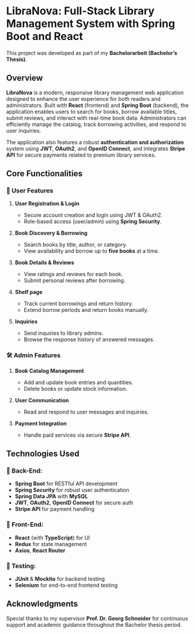 # LibraNova: Full-Stack Library Management System with Spring Boot and React 

This project was developed as part of my **Bachelorarbeit (Bachelor’s Thesis)**.

## Overview

**LibraNova** is a modern, responsive library management web application designed to enhance the user experience for both readers and administrators. Built with **React** (frontend) and **Spring Boot** (backend), the application enables users to search for books, borrow available titles, submit reviews, and interact with real-time book data. Administrators can efficiently manage the catalog, track borrowing activities, and respond to user inquiries.

The application also features a robust **authentication and authorization** system using **JWT**, **OAuth2**, and **OpenID Connect**, and integrates **Stripe API** for secure payments related to premium library services.

## Core Functionalities

### 👥 User Features
1. **User Registration & Login**  
   - Secure account creation and login using JWT & OAuth2.  
   - Role-based access (user/admin) using **Spring Security**.

2. **Book Discovery & Borrowing**  
   - Search books by title, author, or category.  
   - View availability and borrow up to **five books** at a time.
 
3. **Book Details & Reviews**  
   - View ratings and reviews for each book.  
   - Submit personal reviews after borrowing.
  
4. **Shelf page**  
   - Track current borrowings and return history.  
   - Extend borrow periods and return books manually.
  
5. **Inquiries**  
   - Send inquiries to library admins.  
   - Browse the response history of answered messages.

### 🛠️ Admin Features
1. **Book Catalog Management**  
   - Add and update book entries and quantities.  
   - Delete books or update stock information. 

2. **User Communication**  
   - Read and respond to user messages and inquiries.

3. **Payment Integration**  
   - Handle paid services via secure **Stripe API**.

## Technologies Used

### 📌 Back-End:
- **Spring Boot** for RESTful API development
- **Spring Security** for robust user authentication
- **Spring Data JPA** with **MySQL**
- **JWT**, **OAuth2**, **OpenID Connect** for secure auth
- **Stripe API** for payment handling

### 🎯 Front-End:
- **React** (with **TypeScript**) for UI
- **Redux** for state management
- **Axios**, **React Router**

### 🧪 Testing:
- **JUnit** & **Mockito** for backend testing
- **Selenium** for end-to-end frontend testing

## Acknowledgments

Special thanks to my supervisor **Prof. Dr. Georg Schneider** for continuous support and academic guidance throughout the Bachelor thesis period.
